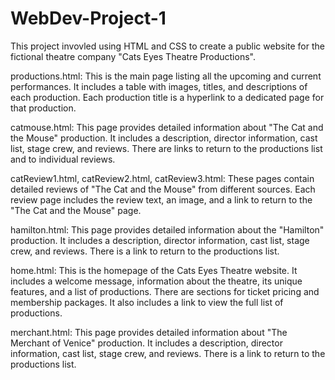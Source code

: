 # WebDev-Project-1

This project invovled using HTML and CSS to create a public website for the fictional theatre company "Cats Eyes Theatre Productions". 

productions.html:
  This is the main page listing all the upcoming and current performances.
  It includes a table with images, titles, and descriptions of each production.
  Each production title is a hyperlink to a dedicated page for that production.

catmouse.html:
  This page provides detailed information about "The Cat and the Mouse" production.
  It includes a description, director information, cast list, stage crew, and reviews.
  There are links to return to the productions list and to individual reviews.

catReview1.html, catReview2.html, catReview3.html:
  These pages contain detailed reviews of "The Cat and the Mouse" from different sources.
  Each review page includes the review text, an image, and a link to return to the "The Cat and the Mouse" page.

hamilton.html:
  This page provides detailed information about the "Hamilton" production.
  It includes a description, director information, cast list, stage crew, and reviews.
  There is a link to return to the productions list.

home.html:
  This is the homepage of the Cats Eyes Theatre website.
  It includes a welcome message, information about the theatre, its unique features, and a list of productions.
  There are sections for ticket pricing and membership packages.
  It also includes a link to view the full list of productions.

merchant.html:
  This page provides detailed information about "The Merchant of Venice" production.
  It includes a description, director information, cast list, stage crew, and reviews.
  There is a link to return to the productions list.
